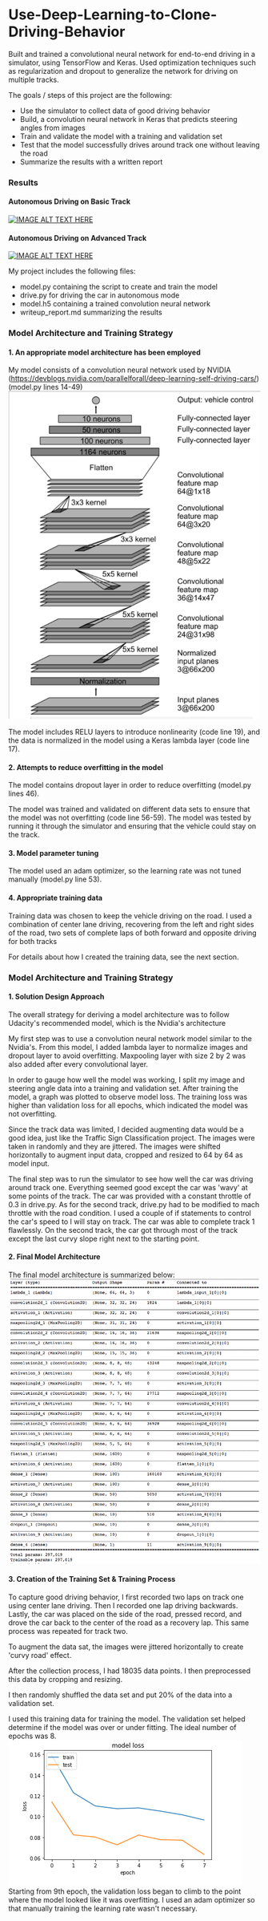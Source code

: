 # Use-Deep-Learning-to-Clone-Driving-Behavior
Built and trained a convolutional neural network for end-to-end driving in a simulator, using TensorFlow and Keras. Used optimization techniques such as regularization and dropout to generalize the network for driving on multiple tracks.

The goals / steps of this project are the following:
* Use the simulator to collect data of good driving behavior
* Build, a convolution neural network in Keras that predicts steering angles from images
* Train and validate the model with a training and validation set
* Test that the model successfully drives around track one without leaving the road
* Summarize the results with a written report

### Results
#### Autonomous Driving on Basic Track
[![IMAGE ALT TEXT HERE](https://img.youtube.com/vi/OB41L8yqzGs/0.jpg)](https://www.youtube.com/watch?v=OB41L8yqzGs)
#### Autonomous Driving on Advanced Track
[![IMAGE ALT TEXT HERE](https://img.youtube.com/vi/PwI7Fr9t5qQ/0.jpg)](https://www.youtube.com/watch?v=PwI7Fr9t5qQ)


[//]: # (Image References)

[image1]: ./examples/1.png "1"
[image2]: ./examples/2.png "2"
[image3]: ./examples/3.png "3"

My project includes the following files:
* model.py containing the script to create and train the model
* drive.py for driving the car in autonomous mode
* model.h5 containing a trained convolution neural network 
* writeup_report.md  summarizing the results

### Model Architecture and Training Strategy

#### 1. An appropriate model architecture has been employed

My model consists of a convolution neural network used by NVIDIA (https://devblogs.nvidia.com/parallelforall/deep-learning-self-driving-cars/) (model.py lines 14-49)![alt text][image1]

The model includes RELU layers to introduce nonlinearity (code line 19), and the data is normalized in the model using a Keras lambda layer (code line 17). 

#### 2. Attempts to reduce overfitting in the model

The model contains dropout layer in order to reduce overfitting (model.py lines 46). 

The model was trained and validated on different data sets to ensure that the model was not overfitting (code line 56-59). The model was tested by running it through the simulator and ensuring that the vehicle could stay on the track.

#### 3. Model parameter tuning

The model used an adam optimizer, so the learning rate was not tuned manually (model.py line 53).

#### 4. Appropriate training data

Training data was chosen to keep the vehicle driving on the road. I used a combination of center lane driving, recovering from the left and right sides of the road, two sets of complete laps of both forward and opposite driving for both tracks

For details about how I created the training data, see the next section. 

### Model Architecture and Training Strategy

#### 1. Solution Design Approach

The overall strategy for deriving a model architecture was to follow Udacity's recommended model, which is the Nvidia's architecture

My first step was to use a convolution neural network model similar to the Nvidia's. From this model, I added lambda layer to normalize images and dropout layer to avoid overfitting. Maxpooling layer with size 2 by 2 was also added after every convolutional layer.

In order to gauge how well the model was working, I split my image and steering angle data into a training and validation set. After training the model, a graph was plotted to observe model loss. The training loss was higher than validation loss for all epochs, which indicated the model was not overfitting.

Since the track data was limited, I decided augmenting data would be a good idea, just like the Traffic Sign Classification project. The images were taken in randomly and they are jittered. The images were shifted horizontally to augment input data, cropped and resized to 64 by 64 as model input. 

The final step was to run the simulator to see how well the car was driving around track one. Everything seemed good except the car was 'wavy' at some points of the track. The car was provided with a constant throttle of 0.3 in drive.py. As for the second track, drive.py had to be modified to mach throttle with the road condition. I used a couple of if statements to control the car's speed to I will stay on track. The car was able to complete track 1 flawlessly. On the second track, the car got through most of the track except the last curvy slope right next to the starting point.

#### 2. Final Model Architecture

The final model architecture is summarized below:
![alt text][image2]

#### 3. Creation of the Training Set & Training Process

To capture good driving behavior, I first recorded two laps on track one using center lane driving. Then I recorded one lap driving backwards. Lastly, the car was placed on the side of the road, pressed record, and drove the car back to the center of the road as a recovery lap. This same process was repeated for track two.

To augment the data sat, the images were jittered horizontally to create 'curvy road' effect. 

After the collection process, I had 18035 data points. I then preprocessed this data by cropping and resizing. 

I then randomly shuffled the data set and put 20% of the data into a validation set. 

I used this training data for training the model. The validation set helped determine if the model was over or under fitting. The ideal number of epochs was 8. ![alt text][image3] Starting from 9th epoch, the validation loss began to climb to the point where the model looked like it was overfitting. I used an adam optimizer so that manually training the learning rate wasn't necessary.
